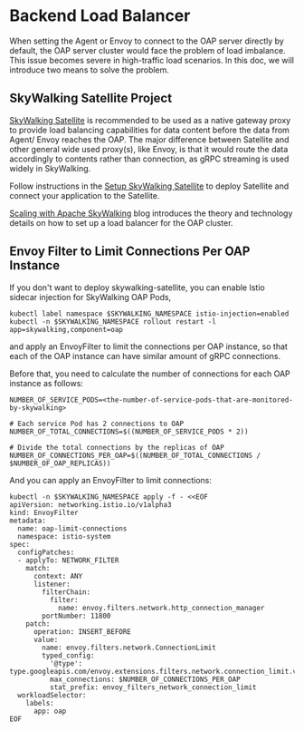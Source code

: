 # Backend Load Balancer

When setting the Agent or Envoy to connect to the OAP server directly by default,
the OAP server cluster would face the problem of load imbalance. This issue
becomes severe in high-traffic load scenarios. In this doc, we will introduce
two means to solve the problem.

## SkyWalking Satellite Project

[SkyWalking Satellite](https://github.com/apache/skywalking-satellite) is recommended to be
used as a native gateway proxy to provide load balancing capabilities for data content before the data from Agent/ Envoy
reaches the OAP. The major difference between Satellite and other general wide used proxy(s), like Envoy, is that it would route the data accordingly to contents rather than connection, as gRPC streaming is used widely in SkyWalking.

Follow instructions in the [Setup SkyWalking Satellite](https://skywalking.apache.org/docs/#SkyWalkingSatellite)
to deploy Satellite and connect your application to the Satellite.

[Scaling with Apache SkyWalking](https://skywalking.apache.org/blog/2022-01-24-scaling-with-apache-skywalking/) blog
introduces the theory and technology details on how to set up a load balancer for the OAP cluster.

## Envoy Filter to Limit Connections Per OAP Instance

If you don't want to deploy skywalking-satellite, you can enable Istio sidecar
injection for SkyWalking OAP Pods,

```shell
kubectl label namespace $SKYWALKING_NAMESPACE istio-injection=enabled
kubectl -n $SKYWALKING_NAMESPACE rollout restart -l app=skywalking,component=oap
```

and apply an EnvoyFilter to limit the connections per OAP instance, so that
each of the OAP instance can have similar amount of gRPC connections.

Before that, you need to calculate the number of connections for each OAP
instance as follows:

```
NUMBER_OF_SERVICE_PODS=<the-number-of-service-pods-that-are-monitored-by-skywalking>

# Each service Pod has 2 connections to OAP
NUMBER_OF_TOTAL_CONNECTIONS=$((NUMBER_OF_SERVICE_PODS * 2))

# Divide the total connections by the replicas of OAP
NUMBER_OF_CONNECTIONS_PER_OAP=$((NUMBER_OF_TOTAL_CONNECTIONS / $NUMBER_OF_OAP_REPLICAS))
```

And you can apply an EnvoyFilter to limit connections:

```shell
kubectl -n $SKYWALKING_NAMESPACE apply -f - <<EOF
apiVersion: networking.istio.io/v1alpha3
kind: EnvoyFilter
metadata:
  name: oap-limit-connections
  namespace: istio-system
spec:
  configPatches:
  - applyTo: NETWORK_FILTER
    match:
      context: ANY
      listener:
        filterChain:
          filter:
            name: envoy.filters.network.http_connection_manager
        portNumber: 11800
    patch:
      operation: INSERT_BEFORE
      value:
        name: envoy.filters.network.ConnectionLimit
        typed_config:
          '@type': type.googleapis.com/envoy.extensions.filters.network.connection_limit.v3.ConnectionLimit
          max_connections: $NUMBER_OF_CONNECTIONS_PER_OAP
          stat_prefix: envoy_filters_network_connection_limit
  workloadSelector:
    labels:
      app: oap
EOF
```
